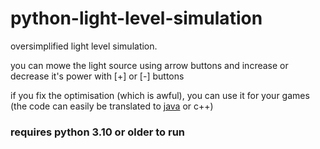 # python-light-level-simulation
oversimplified light level simulation. 

you can mowe the light source using arrow buttons and increase or decrease it's power with [+] or [-] buttons

if you fix the optimisation (which is awful), you can use it for your games (the code can easily be translated to [java](https://github.com/whynotlol1/java-light-level-simulation/tree/main) or c++)

### requires python 3.10 or older to run
